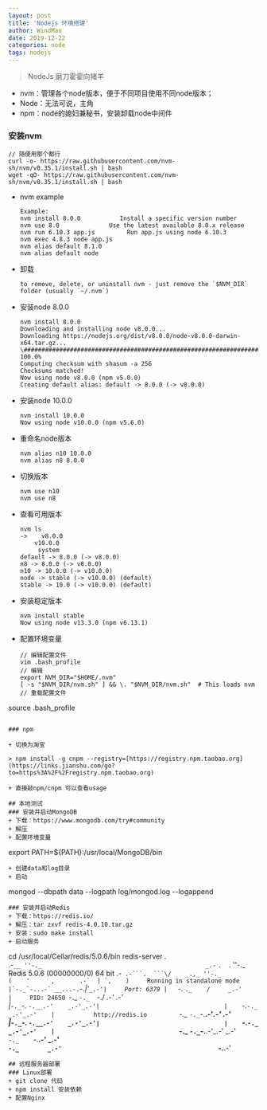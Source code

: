 ```yaml
---
layout: post
title: 'Nodejs 环境搭建'
author: WindMan
date: 2019-12-22
categories: node
tags: nodejs 
---
```


> NodeJs 磨刀霍霍向猪羊

+ nvm：管理各个node版本，便于不同项目使用不同node版本；
+ Node：无法可说，主角
+ npm：node的媳妇兼秘书，安装卸载node中间件

### 安装nvm

```
// 随便用那个都行
curl -o- https://raw.githubusercontent.com/nvm-sh/nvm/v0.35.1/install.sh | bash
wget -qO- https://raw.githubusercontent.com/nvm-sh/nvm/v0.35.1/install.sh | bash
```

+ nvm example

  ```
  Example:
  nvm install 8.0.0           Install a specific version number
  nvm use 8.0              Use the latest available 8.0.x release
  nvm run 6.10.3 app.js         Run app.js using node 6.10.3
  nvm exec 4.8.3 node app.js      
  nvm alias default 8.1.0       
  nvm alias default node
  ```

+ 卸载

  ```
  to remove, delete, or uninstall nvm - just remove the `$NVM_DIR` folder (usually `~/.nvm`)
  ```

  
+ 安装node 8.0.0

  ```
  nvm install 8.0.0
  Downloading and installing node v8.0.0...
  Downloading https://nodejs.org/dist/v8.0.0/node-v8.0.0-darwin-x64.tar.gz...
  \############################################################################################# 100.0%
  Computing checksum with shasum -a 256
  Checksums matched!
  Now using node v8.0.0 (npm v5.0.0)
  Creating default alias: default -> 8.0.0 (-> v8.0.0)
  ```

+ 安装node 10.0.0

  ```
  nvm install 10.0.0
  Now using node v10.0.0 (npm v5.6.0)
  ```

+ 重命名node版本
  ```
  nvm alias n10 10.0.0
  nvm alias n8 8.0.0
  ```

+ 切换版本
  ```
  nvm use n10
  nvm use n8
  ```

  
+ 查看可用版本
  ```
  nvm ls
  ->    v8.0.0
  ​    v10.0.0
  ​     system
  default -> 8.0.0 (-> v8.0.0)
  n8 -> 8.0.0 (-> v8.0.0)
  n10 -> 10.0.0 (-> v10.0.0)
  node -> stable (-> v10.0.0) (default)
  stable -> 10.0 (-> v10.0.0) (default)
  ```


+ 安装稳定版本
  ```
  nvm install stable
  Now using node v13.3.0 (npm v6.13.1)
  ```

  
+ 配置环境变量

  ```
  // 编辑配置文件
  vim .bash_profile
  // 编辑
  export NVM_DIR="$HOME/.nvm"
  [ -s "$NVM_DIR/nvm.sh" ] && \. "$NVM_DIR/nvm.sh"  # This loads nvm
  // 重载配置文件
source .bash_profile
  ```

  ### npm

+ 切换为淘宝

  > npm install -g cnpm --registry=[https://registry.npm.taobao.org](https://links.jianshu.com/go?to=https%3A%2F%2Fregistry.npm.taobao.org)

+ 直接敲npm/cnpm 可以查看usage

## 本地测试
### 安装并启动MongoDB
+ 下载：https://www.mongodb.com/try#community
+ 解压
+ 配置环境变量
```
export PATH=${PATH}:/usr/local/MongoDB/bin
```
+ 创建data和log目录
+ 启动
```
mongod --dbpath data --logpath log/mongod.log --logappend
```
### 安装并启动Redis
+ 下载：https://redis.io/
+ 解压：tar zxvf redis-4.0.10.tar.gz
+ 安装：sudo make install
+ 启动服务
```
cd /usr/local/Cellar/redis/5.0.6/bin
redis-server 
                _._                                                  
           _.-``__ ''-._                                             
      _.-``    `.  `_.  ''-._           Redis 5.0.6 (00000000/0) 64 bit
  .-`` .-```.  ```\/    _.,_ ''-._                                   
 (    '      ,       .-`  | `,    )     Running in standalone mode
 |`-._`-...-` __...-.``-._|'` _.-'|     Port: 6379
 |    `-._   `._    /     _.-'    |     PID: 24650
  `-._    `-._  `-./  _.-'    _.-'                                   
 |`-._`-._    `-.__.-'    _.-'_.-'|                                  
 |    `-._`-._        _.-'_.-'    |           http://redis.io        
  `-._    `-._`-.__.-'_.-'    _.-'                                   
 |`-._`-._    `-.__.-'    _.-'_.-'|                                  
 |    `-._`-._        _.-'_.-'    |                                  
  `-._    `-._`-.__.-'_.-'    _.-'                                   
      `-._    `-.__.-'    _.-'                                       
          `-._        _.-'                                           
              `-.__.-'                                               

```
## 远程服务器部署
### Linux部署
+ git clone 代码
+ npm install 安装依赖
+ 配置Nginx

